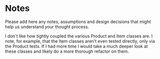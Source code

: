# Notes

Please add here any notes, assumptions and design decisions that might help us understand your thought process.

I don't like how tightly coupled the various Product and Item classes are. I note, for example, that the Item classes aren't even tested directly, only via the Product tests. If I had more time I would take a much deeper look at these classes and likely do a more thorough refactor on them.

